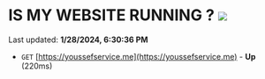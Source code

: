 # IS MY WEBSITE RUNNING ? [![](https://img.shields.io/static/v1?label=Sponsor&message=%E2%9D%A4&logo=GitHub&color=%23fe8e86)](https://github.com/sponsors/<username>)

Last updated: **1/28/2024, 6:30:36 PM**

- `GET` [https://youssefservice.me](https://youssefservice.me) - **Up** (220ms)
